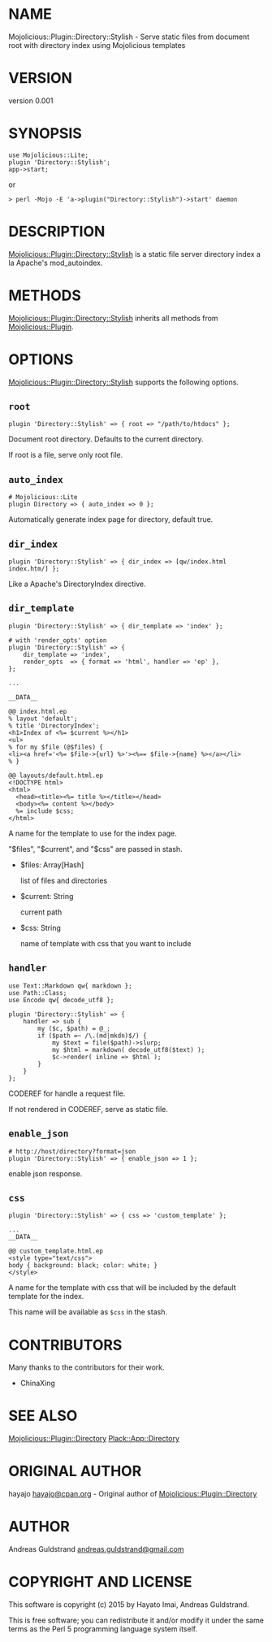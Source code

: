 # NAME

Mojolicious::Plugin::Directory::Stylish - Serve static files from document root with directory index using Mojolicious templates

# VERSION

version 0.001

# SYNOPSIS

    use Mojolicious::Lite;
    plugin 'Directory::Stylish';
    app->start;

or

    > perl -Mojo -E 'a->plugin("Directory::Stylish")->start' daemon

# DESCRIPTION

[Mojolicious::Plugin::Directory::Stylish](https://metacpan.org/pod/Mojolicious::Plugin::Directory::Stylish) is a static file server directory index a la Apache's mod\_autoindex.

# METHODS

[Mojolicious::Plugin::Directory::Stylish](https://metacpan.org/pod/Mojolicious::Plugin::Directory::Stylish) inherits all methods from [Mojolicious::Plugin](https://metacpan.org/pod/Mojolicious::Plugin).

# OPTIONS

[Mojolicious::Plugin::Directory::Stylish](https://metacpan.org/pod/Mojolicious::Plugin::Directory::Stylish) supports the following options.

## `root`

    plugin 'Directory::Stylish' => { root => "/path/to/htdocs" };

Document root directory. Defaults to the current directory.

If root is a file, serve only root file.

## `auto_index`

    # Mojolicious::Lite
    plugin Directory => { auto_index => 0 };

Automatically generate index page for directory, default true.

## `dir_index`

    plugin 'Directory::Stylish' => { dir_index => [qw/index.html index.htm/] };

Like a Apache's DirectoryIndex directive.

## `dir_template`

    plugin 'Directory::Stylish' => { dir_template => 'index' };

    # with 'render_opts' option
    plugin 'Directory::Stylish' => {
        dir_template => 'index',
        render_opts  => { format => 'html', handler => 'ep' },
    };

    ...

    __DATA__

    @@ index.html.ep
    % layout 'default';
    % title 'DirectoryIndex';
    <h1>Index of <%= $current %></h1>
    <ul>
    % for my $file (@$files) {
    <li><a href='<%= $file->{url} %>'><%== $file->{name} %></a></li>
    % }

    @@ layouts/default.html.ep
    <!DOCTYPE html>
    <html>
      <head><title><%= title %></title></head>
      <body><%= content %></body>
      %= include $css;
    </html>

A name for the template to use for the index page.

"$files", "$current", and "$css" are passed in stash.

- $files: Array\[Hash\]

    list of files and directories

- $current: String

    current path

- $css: String

    name of template with css that you want to include

## `handler`

    use Text::Markdown qw{ markdown };
    use Path::Class;
    use Encode qw{ decode_utf8 };

    plugin 'Directory::Stylish' => {
        handler => sub {
            my ($c, $path) = @_;
            if ($path =~ /\.(md|mkdn)$/) {
                my $text = file($path)->slurp;
                my $html = markdown( decode_utf8($text) );
                $c->render( inline => $html );
            }
        }
    };

CODEREF for handle a request file.

If not rendered in CODEREF, serve as static file.

## `enable_json`

    # http://host/directory?format=json
    plugin 'Directory::Stylish' => { enable_json => 1 };

enable json response.

## `css`

    plugin 'Directory::Stylish' => { css => 'custom_template' };

    ...
    __DATA__

    @@ custom_template.html.ep
    <style type="text/css">
    body { background: black; color: white; }
    </style>

A name for the template with css that will be included by the default template
for the index.

This name will be available as `$css` in the stash.

# CONTRIBUTORS

Many thanks to the contributors for their work.

- ChinaXing

# SEE ALSO

[Mojolicious::Plugin::Directory](https://metacpan.org/pod/Mojolicious::Plugin::Directory)
[Plack::App::Directory](https://metacpan.org/pod/Plack::App::Directory)

# ORIGINAL AUTHOR

hayajo <hayajo@cpan.org> - Original author of [Mojolicious::Plugin::Directory](https://metacpan.org/pod/Mojolicious::Plugin::Directory)

# AUTHOR

Andreas Guldstrand <andreas.guldstrand@gmail.com>

# COPYRIGHT AND LICENSE

This software is copyright (c) 2015 by Hayato Imai, Andreas Guldstrand.

This is free software; you can redistribute it and/or modify it under
the same terms as the Perl 5 programming language system itself.
